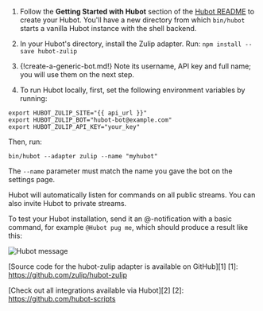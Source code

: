 1. Follow the **Getting Started with Hubot** section of the
   [Hubot README](https://hubot.github.com/docs/#getting-started-with-hubot)
   to create your Hubot. You'll have a new directory from
   which `bin/hubot` starts a vanilla Hubot instance with
   the shell backend.

1. In your Hubot's directory, install the Zulip adapter. Run:
   `npm install --save hubot-zulip`

1. {!create-a-generic-bot.md!}
   Note its username, API key and full name; you will use them
   on the next step.

1. To run Hubot locally, first, set the following environment
   variables by running:

```
export HUBOT_ZULIP_SITE="{{ api_url }}"
export HUBOT_ZULIP_BOT="hubot-bot@example.com"
export HUBOT_ZULIP_API_KEY="your_key"
```

Then, run:

`bin/hubot --adapter zulip --name "myhubot"`

The `--name` parameter must match the name you gave the bot on
the settings page.

Hubot will automatically listen for commands on all public streams.
You can also invite Hubot to private streams.

To test your Hubot installation, send it an @-notification with a
basic command, for example `@Hubot pug me`, which should produce a
result like this:

![Hubot message](/static/images/integrations/hubot/001.png)

[Source code for the hubot-zulip adapter is available on GitHub][1]
[1]: https://github.com/zulip/hubot-zulip

[Check out all integrations available via Hubot][2]
[2]: https://github.com/hubot-scripts
